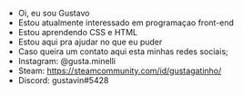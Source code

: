 
- Oi, eu sou Gustavo
- Estou atualmente interessado em programaçao front-end  
- Estou aprendendo CSS e HTML
- Estou aqui pra ajudar no que eu puder
- Caso queira um contato aqui esta minhas redes sociais;
- Instagram: @gusta.minelli
- Steam: https://steamcommunity.com/id/gustagatinho/
- Discord: gustavin#5428
